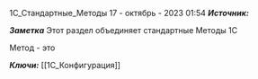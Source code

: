 
1С_Стандартные_Методы
 17 - октябрь - 2023  01:54 
***Источник:*** 

***Заметка*** 
Этот раздел объединяет стандартные Методы 1С

Метод - это 

***Ключи:*** [[1С_Конфигурация]]